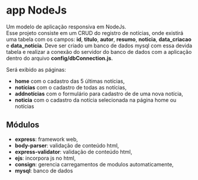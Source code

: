 # app NodeJs
Um modelo de aplicação responsiva em NodeJs.  
Esse projeto consiste em um CRUD do registro de notícias, onde existirá uma tabela com os campos: **id**, **titulo**, **autor**, **resumo**, **noticia**, **data_criacao** e **data_noticia**. Deve ser criado um banco de dados mysql com essa devida tabela e realizar a conexão do servidor do banco de dados com a aplicação dentro do arquivo **config/dbConnection.js**.  

Será exibido as páginas:  
* **home** com o cadastro das 5 últimas notícias,
* **notícias** com o cadastro de todas as notícias,
* **addnotícias** com o formulário para cadastro de de uma nova notícia,
* **noticia** com o cadastro da notícia selecionada na página home ou notícias

## Módulos
* **express**: framework web,
* **body-parser**: validação de conteúdo html,
* **express-validator**: validação de conteúdo html,
* **ejs**: incorpora js no html,
* **consign**: gerencia carregamentos de modulos automaticamente,
* **mysql**: banco de dados    
    
